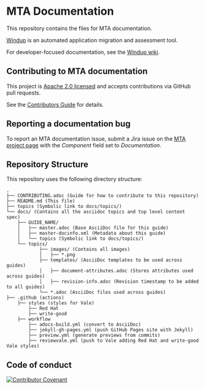 
# MTA Documentation

This repository contains the files for MTA documentation.

[Windup](https://github.com/windup/windup) is an automated application migration and assessment tool.

For developer-focused documentation, see the [Windup wiki](https://github.com/windup/windup/wiki).

## Contributing to MTA documentation

This project is [Apache 2.0 licensed](LICENSE) and accepts contributions via
GitHub pull requests.

See the [Contributors Guide](CONTRIBUTING.adoc) for details.

## Reporting a documentation bug

To report an MTA documentation issue, submit a Jira issue on the [MTA project page](https://issues.redhat.com/projects/MTA/issues) with the *Component* field set to *Documentation*.

## Repository Structure

This repository uses the following directory structure:

```
.
├── CONTRIBUTING.adoc (Guide for how to contribute to this repository)
├── README.md (This file)
├── topics (Symbolic link to docs/topics/)
└── docs/ (Contains all the asciidoc topics and top level content spec)
    ├── GUIDE_NAME/
    │   ├── master.adoc (Base AsciiDoc file for this guide)
    │   ├── master-docinfo.xml (Metadata about this guide)
    │   └── topics (Symbolic link to docs/topics/)
    └── topics/
            ├── images/ (Contains all images)
            │   ├── *.png
            ├── templates/ (AsciiDoc templates to be used across guides)
            │   ├── document-attributes.adoc (Stores attributes used across guides)
            │   ├── revision-info.adoc (Revision timestamp to be added to all guides)
            └── *.adoc (AsciiDoc files used across guides)
├── .github (actions)
    ├── styles (styles for Vale)
        ├── Red Hat
        ├── write-good 
    ├── workflow
        ├── adocs-build.yml (convert to AsciiDoc)
        ├── jekyll-gh-pages.yml (push GitHub Pages site with Jekyll)
        ├── preview.yml (generate previews from commits)
        ├── reviewvale.yml (push to Vale adding Red Hat and write-good Vale styles)
```

## Code of conduct

[![Contributor Covenant](https://img.shields.io/badge/Contributor%20Covenant-2.0-4baaaa.svg)](CODE_OF_CONDUCT.md)


